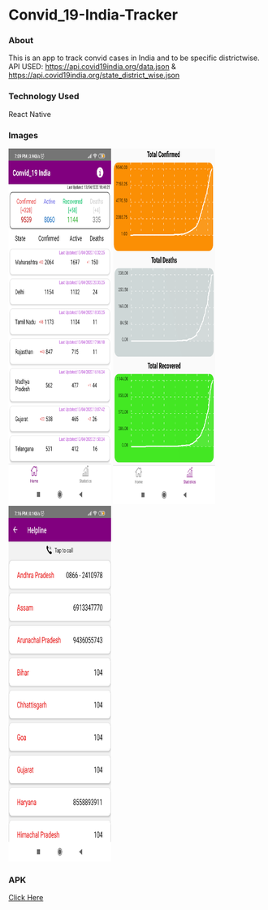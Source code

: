 # Convid_19-India-Tracker
### About
This is an app to track convid cases in India and to be specific districtwise.<br>
API USED: https://api.covid19india.org/data.json & https://api.covid19india.org/state_district_wise.json
### Technology Used
React Native
### Images
<img src='Img/Home.jpg' height=700 width="40%">
<img src='Img/Stats.PNG' height=700 width="40%">
<img src='Img/Help.jpg' height=700 width="40%">

### APK 
<a href='app-release.apk'>Click Here</a>
